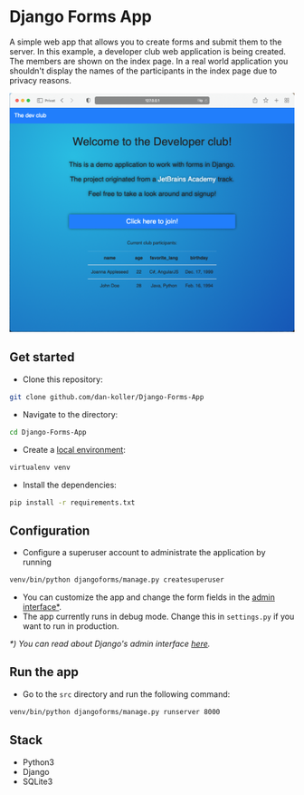 # Django Forms App

A simple web app that allows you to create forms and submit them to the server. In this example,
a developer club web application is being created. The members are shown on the index page.
In a real world application you shouldn't display the names of the participants in the index page due to
privacy reasons.

<img src="res/forms-app-screenshot.png" alt="Screenshot" width="600"/>

## Get started

- Clone this repository:

```sh
git clone github.com/dan-koller/Django-Forms-App
```

- Navigate to the directory:

```sh
cd Django-Forms-App
```

- Create
  a [local environment](https://docs.python.org/3/library/venv.html#:~:text=A%20virtual%20environment%20is%20a,part%20of%20your%20operating%20system.):

```sh
virtualenv venv
```

- Install the dependencies:

```sh
pip install -r requirements.txt
```

## Configuration

- Configure a superuser account to administrate the application by running

```sh
venv/bin/python djangoforms/manage.py createsuperuser  
```

- You can customize the app and change the form fields in the [admin interface*](http://localhost:8000/admin).
- The app currently runs in debug mode. Change this in `settings.py` if you want to run in production.

_*) You can read about Django's admin interface [here](https://pypi.org/project/django-admin-interface/)._

## Run the app

- Go to the `src` directory and run the following command:

```sh
venv/bin/python djangoforms/manage.py runserver 8000
```

## Stack

- Python3
- Django
- SQLite3

